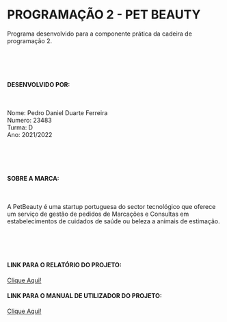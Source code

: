 # PROGRAMAÇÃO 2 - PET BEAUTY
 Programa desenvolvido para a componente prática da cadeira de programação 2.
 
 <br><br><br>
 
 <h4>DESENVOLVIDO POR:</h4><br>
 <p>Nome: Pedro Daniel Duarte Ferreira<br>
 Numero: 23483<br>
 Turma: D<br>
 Ano: 2021/2022<br></p>
 
 <br><br><br>
 
 <h4>SOBRE A MARCA: </h4><br>
 <p>A PetBeauty é uma startup portuguesa do sector tecnológico que oferece um serviço de gestão de pedidos de Marcações e Consultas em estabelecimentos de cuidados de saúde ou beleza a animais de estimação.</p>
 
 
 
 <br><br><br>
 
 <h4>LINK PARA O RELATÓRIO DO PROJETO: </h4><a target="_blank" href="https://drive.google.com/file/d/1q_D9y6O5gKg54xSl5juOoZg1yPgCysCb/view?usp=sharing">Clique Aqui!</a> 
 <h4>LINK PARA O MANUAL DE UTILIZADOR DO PROJETO: </h4><a target="_blank" href="https://drive.google.com/file/d/1gRJA-PAy3yCdXXe7IX_P4N5TUyK-X2Xm/view?usp=sharing">Clique Aqui!</a> 

